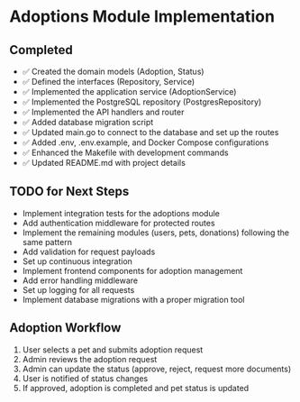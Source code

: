 # Adoptions Module Implementation

## Completed
- ✅ Created the domain models (Adoption, Status)
- ✅ Defined the interfaces (Repository, Service)
- ✅ Implemented the application service (AdoptionService)
- ✅ Implemented the PostgreSQL repository (PostgresRepository)
- ✅ Implemented the API handlers and router
- ✅ Added database migration script
- ✅ Updated main.go to connect to the database and set up the routes
- ✅ Added .env, .env.example, and Docker Compose configurations
- ✅ Enhanced the Makefile with development commands
- ✅ Updated README.md with project details

## TODO for Next Steps
- Implement integration tests for the adoptions module
- Add authentication middleware for protected routes
- Implement the remaining modules (users, pets, donations) following the same pattern
- Add validation for request payloads
- Set up continuous integration
- Implement frontend components for adoption management
- Add error handling middleware
- Set up logging for all requests
- Implement database migrations with a proper migration tool

## Adoption Workflow
1. User selects a pet and submits adoption request
2. Admin reviews the adoption request
3. Admin can update the status (approve, reject, request more documents)
4. User is notified of status changes
5. If approved, adoption is completed and pet status is updated
